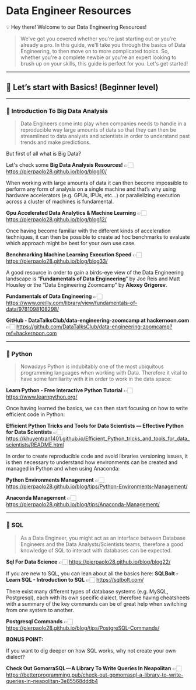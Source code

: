 # Data Engineer Resources

💡 Hey there! Welcome to our Data Engineering Resources!

> We've got you covered whether you're just starting out or you're already a pro. In this guide, we'll take you through the basics of Data Engineering, to then move on to more complicated topics. So, whether you're a complete newbie or you're an expert looking to brush up on your skills, this guide is perfect for you. Let's get started!

---

## 🏁 **Let’s start with** Basics! (Beginner level)

---

### 🚀 Introduction To Big Data Analysis
    
> Data Engineers come into play when companies needs to handle in a reproducible way large amounts of data so that they can then be streamlined to data analysts and scientists in order to understand past trends and make predictions. 

But first of all what is Big Data?

Let's check some **Big Data Analysis Resources!** 👉🏻  https://pierpaolo28.github.io/blog/blog10/

When working with large amounts of data it can then become impossible to perform any form of analysis on a single machine and that’s why using hardware accelerators (e.g. GPUs, IPUs, etc…) or parallelizing execution across a cluster of machines is fundamental.

**Gpu Accelerated Data Analytics & Machine Learning** 👉🏻 https://pierpaolo28.github.io/blog/blog12/

Once having become familiar with the different kinds of acceleration techniques, it can then be possible to create ad hoc benchmarks to evaluate which approach might be best for your own use case. 

**Benchmarking Machine Learning Execution Speed** 👉🏻 https://pierpaolo28.github.io/blog/blog33/

A good resource in order to gain a birds-eye view of the Data Engineering landscape is “**Fundamentals of Data Engineering**” by Joe Reis and Matt Housley or the “Data Engineering Zoomcamp” by **Alexey Grigorev**.

**Fundamentals of Data Engineering** 👉🏻 https://www.oreilly.com/library/view/fundamentals-of-data/9781098108298/

**GitHub - DataTalksClub/data-engineering-zoomcamp at hackernoon.com** 👉🏻 https://github.com/DataTalksClub/data-engineering-zoomcamp?ref=hackernoon.com

---

### 🐍 Python
    
> Nowadays Python is indubitably one of the most ubiquitous programming languages when working with Data. Therefore it vital to have some familiarity with it in order to work in the data space:
    
**Learn Python - Free Interactive Python Tutorial** 👉🏻 https://www.learnpython.org/
    
Once having learned the basics, we can then start focusing on how to write efficient code in Python:
    
**Efficient Python Tricks and Tools for Data Scientists — Effective Python for Data Scientists** 👉🏻 https://khuyentran1401.github.io/Efficient_Python_tricks_and_tools_for_data_scientists/README.html
    
In order to create reproducible code and avoid libraries versioning issues, it is then necessary to understand how environments can be created and managed in Python and when using Anaconda:
    
**Python Environments Management** 👉🏻 https://pierpaolo28.github.io/blog/tips/Python-Environments-Management/
    
**Anaconda Management** 👉🏻 https://pierpaolo28.github.io/blog/tips/Anaconda-Management/
  
---

### 💾 SQL

> As a Data Engineer, you might act as an interface between Database Engineers and the Data Analysts/Scientists teams, therefore a good knowledge of SQL to interact with databases can be expected.

**Sql For Data Science** 👉🏻 https://pierpaolo28.github.io/blog/blog22/

If you are new to SQL, you can lean about all the basics here: **SQLBolt - Learn SQL - Introduction to SQL** 👉🏻 https://sqlbolt.com/

There exist many different types of database systems (e.g. MySQL, Postgresql), each with its own specific dialect, therefore having cheatsheets with a summary of the key commands can be of great help when switching from one system to another.

**Postgresql Commands** 👉🏻 https://pierpaolo28.github.io/blog/tips/PostgreSQL-Commands/

**BONUS POINT:**

If you want to dig deeper on how SQL works, why not create your own dialect?

**Check Out GomorraSQL — A Library To Write Queries In Neapolitan** 👉🏻 https://betterprogramming.pub/check-out-gomorrasql-a-library-to-write-queries-in-neapolitan-3e85568dddb4
